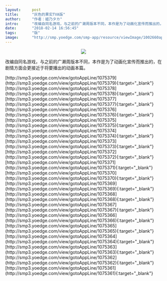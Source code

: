 ```yaml
---
layout:     post
title:      "灰色的果实TVA版"
author:     "作者：姬乃タカ"
intro:      "改编自同名游戏，与之前的广濑周版本不同，本作是为了动画化宣传而推出的，在剧情方面会更接近于将要播出的动画本篇。"
date:       "2018-02-14 16:56:45"
tags:       "版"
image:      "http://smp.yoedge.com/smp-app/resource/viewImage/1002660appline.png"
---
```

<div style="text-align: center">
<p><img src="http://smp.yoedge.com/smp-app/resource/viewImage/1002660appline.png"/></p>
</div>
<p class="post-meta">
<span>改编自同名游戏，与之前的广濑周版本不同，本作是为了动画化宣传而推出的，在剧情方面会更接近于将要播出的动画本篇。</span>
</p>
[http://smp3.yoedge.com/view/gotoAppLine/1075379](http://smp3.yoedge.com/view/gotoAppLine/1075379){:target="_blank"}
[http://smp3.yoedge.com/view/gotoAppLine/1075378](http://smp3.yoedge.com/view/gotoAppLine/1075378){:target="_blank"}
[http://smp3.yoedge.com/view/gotoAppLine/1075377](http://smp3.yoedge.com/view/gotoAppLine/1075377){:target="_blank"}
[http://smp3.yoedge.com/view/gotoAppLine/1075376](http://smp3.yoedge.com/view/gotoAppLine/1075376){:target="_blank"}
[http://smp3.yoedge.com/view/gotoAppLine/1075375](http://smp3.yoedge.com/view/gotoAppLine/1075375){:target="_blank"}
[http://smp3.yoedge.com/view/gotoAppLine/1075374](http://smp3.yoedge.com/view/gotoAppLine/1075374){:target="_blank"}
[http://smp3.yoedge.com/view/gotoAppLine/1075373](http://smp3.yoedge.com/view/gotoAppLine/1075373){:target="_blank"}
[http://smp3.yoedge.com/view/gotoAppLine/1075372](http://smp3.yoedge.com/view/gotoAppLine/1075372){:target="_blank"}
[http://smp3.yoedge.com/view/gotoAppLine/1075371](http://smp3.yoedge.com/view/gotoAppLine/1075371){:target="_blank"}
[http://smp3.yoedge.com/view/gotoAppLine/1075370](http://smp3.yoedge.com/view/gotoAppLine/1075370){:target="_blank"}
[http://smp3.yoedge.com/view/gotoAppLine/1075369](http://smp3.yoedge.com/view/gotoAppLine/1075369){:target="_blank"}
[http://smp3.yoedge.com/view/gotoAppLine/1075368](http://smp3.yoedge.com/view/gotoAppLine/1075368){:target="_blank"}
[http://smp3.yoedge.com/view/gotoAppLine/1075367](http://smp3.yoedge.com/view/gotoAppLine/1075367){:target="_blank"}
[http://smp3.yoedge.com/view/gotoAppLine/1075366](http://smp3.yoedge.com/view/gotoAppLine/1075366){:target="_blank"}
[http://smp3.yoedge.com/view/gotoAppLine/1075365](http://smp3.yoedge.com/view/gotoAppLine/1075365){:target="_blank"}
[http://smp3.yoedge.com/view/gotoAppLine/1075364](http://smp3.yoedge.com/view/gotoAppLine/1075364){:target="_blank"}
[http://smp3.yoedge.com/view/gotoAppLine/1075363](http://smp3.yoedge.com/view/gotoAppLine/1075363){:target="_blank"}
[http://smp3.yoedge.com/view/gotoAppLine/1075362](http://smp3.yoedge.com/view/gotoAppLine/1075362){:target="_blank"}
[http://smp3.yoedge.com/view/gotoAppLine/1075361](http://smp3.yoedge.com/view/gotoAppLine/1075361){:target="_blank"}


